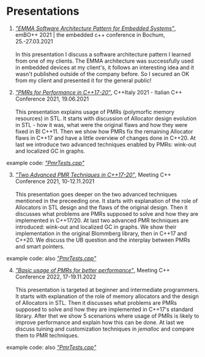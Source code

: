 # Presentations

1. [*"EMMA Software Architecture Pattern for Embedded Systems"*](./EMMA&#32;architectural&#32;pattern.pdf), emBO++ 2021 | the embedded c++ conference in Bochum, 25.-27.03.2021 
<br/><br/>
  In this presentation I discuss a software architecture pattern I learned from one of my clients.
  The EMMA architecture was successfully used in embedded devices at my client's, it follows an interesting idea and it wasn't published outside of the company before.
  So I secured an OK from my client and presented it for the general public!

2. [*"PMRs for Performance in C++17-20"*](./PMRs&#32;for&#32;performance.pdf), C++Italy 2021 - Italian C++ Conference 2021, 19.06.2021
<br/><br/>
  This presentation explains usage of PMRs (polymorfic memory resources) in STL.
  It starts with discussion of Allocator design evolution in STL - how it was, what were the original flaws and how they were fixed in Bl C++11.
  Then we show how PMRs fix the remaining Allocator flaws in C++17 and have a little overview of changes done in C++20.
  At last we introduce two advanced techniques enabled by PMRs: wink-out and localized GC in graphs.

  example code: [*"PmrTests.cpp"*](./PmrTests.cpp)

3. [*"Two Advanced PMR Techniques in C++17-20"*](./Two&#32;advanced&#32;PMR&#32;techniques.pdf), Meeting C++ Conference 2021, 10-12.11.2021
<br/><br/>
  This presentation goes deeper on the two advanced techniques mentioned in the preceeding one.
  It starts with explanation of the role of Allocators in STL design and the flaws of the original design.
  Then it discusses what problems are PMRs supposed to solve and how they are implemented in C++17/20.
  At last two advanced PMR techniques are introduced: wink-out and localized GC in graphs. We show their implementation in the original Blommberg library, then in C++17 and C++20. 
  We discuss the UB question and the interplay between PMRs and smart pointers.

  example code: also [*"PmrTests.cpp"*](./PmrTests.cpp)

4. [*"Basic usage of PMRs for better performance"*](./Basic&#32;usage&#32;of&#32;PMRs&#32;for&#32;better&#32;performance.pdf), Meeting C++ Conference 2022, 17-19.11.2022
<br/><br/>
  This presentation is targeted at beginner and intermediate programmers. 
  It starts with explanation of the role of memory allocators and the design of Allocators in STL.
  Then it discusses what problems are PMRs supposed to solve and how they are implemented in C++17's standard library.
  After thet we show 5 scenarions where usage of PMRs is likely to improve performance and explain how this can be done.
  At last we discuss tuining and customization techniques in *jemalloc* and compare them to PMR techniques.


  example code: also [*"PmrTests.cpp"*](./PmrTests.cpp)

